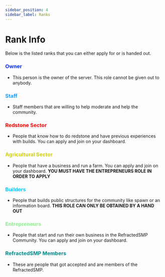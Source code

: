 ```yaml
---
sidebar_position: 4
sidebar_label: Ranks
---
```

# Rank Info
Below is the listed ranks that you can either apply for or is handed out.

### <font color="#07e2ffff">Owner</font>
- This person is the owner of the server. This role cannot be given out to anybody.

### <font color="#1779c9ff">Staff</font>
- Staff members that are willing to help moderate and help the community.

### <font color="#FF0000">Redstone Sector</font>
- People that know how to do redstone and have previous experiences with builds. You can apply and join on your dashboard.

### <font color="#d4d004">Agricultural Sector</font>
- People that have a business and run a farm. You can apply and join on your dashboard. **YOU MUST HAVE THE ENTREPRENEURS ROLE IN ORDER TO APPLY**

### <font color="#003cffff">Builders</font>
- People that builds public structures for the community like spawn or an information board. **THIS ROLE CAN ONLY BE OBTAINED BY A HAND OUT**

### <font color="#90EE90">Entrepreneurs</font>
- People that start and run their own business in the RefractedSMP Community. You can apply and join on your dashboard.

### <font color="#008B8B">RefractedSMP Members</font>
- These are people that got accepted and are members of the RefractedSMP.


